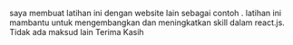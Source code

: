 saya membuat latihan ini dengan website lain sebagai contoh .
latihan ini mambantu untuk mengembangkan dan meningkatkan skill dalam react.js. 
Tidak ada maksud lain 
Terima Kasih
